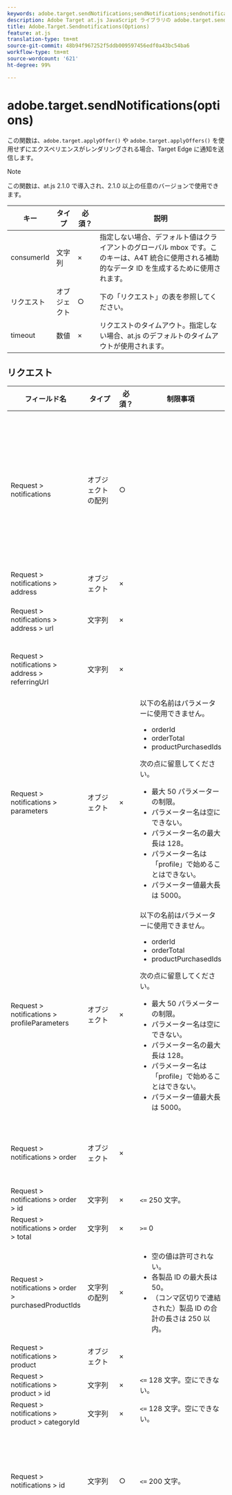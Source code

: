 ```yaml
---
keywords: adobe.target.sendNotifications;sendNotifications;sendnotifications;send notifications;notifications;at.js;関数
description: Adobe Target at.js JavaScript ライブラリの adobe.target.sendNotifications(options) 関数に関する情報です。
title: Adobe.Target.Sendnotifications(Options)
feature: at.js
translation-type: tm+mt
source-git-commit: 48b94f967252f5ddb009597456edf0a43bc54ba6
workflow-type: tm+mt
source-wordcount: '621'
ht-degree: 99%

---
```



# adobe.target.sendNotifications(options)

この関数は、`adobe.target.applyOffer()` や `adobe.target.applyOffers()` を使用せずにエクスペリエンスがレンダリングされる場合、Target Edge に通知を送信します。

>[!NOTE]
>
>この関数は、at.js 2.1.0 で導入され、2.1.0 以上の任意のバージョンで使用できます。

| キー | タイプ | 必須？ | 説明 |
| --- | --- | --- | --- |
| consumerId | 文字列 | × | 指定しない場合、デフォルト値はクライアントのグローバル mbox です。このキーは、A4T 統合に使用される補助的なデータ ID を生成するために使用されます。 |
| リクエスト | オブジェクト | ○ | 下の「リクエスト」の表を参照してください。 |
| timeout | 数値 | × | リクエストのタイムアウト。指定しない場合、at.js のデフォルトのタイムアウトが使用されます。 |

## リクエスト

| フィールド名 | タイプ | 必須？ | 制限事項 | 説明 |
| --- | --- | --- | --- | --- |
| Request > notifications | オブジェクトの配列 | ○ |  | 表示されるコンテンツに対する通知、クリックされたセクター、訪問されたビューまたは mbox。 |
| Request > notifications > address | オブジェクト | × |  |  |
| Request > notifications > address > url | 文字列 | × |  | 通知の送信元の URL。 |
| Request > notifications > address > referringUrl | 文字列 | × |  | 通知の送信元のリファラル URL。 |
| Request > notifications > parameters | オブジェクト | × | 以下の名前はパラメーターに使用できません。<ul><li>orderId</li><li>orderTotal</li><li>productPurchasedIds</li></ul>次の点に留意してください。<ul><li>最大 50 パラメーターの制限。</li><li>パラメーター名は空にできない。</li><li>パラメーター名の最大長は 128。</li><li>パラメーター名は「profile」で始めることはできない。</li><li>パラメーター値最大長は 5000。</li></ul> |  |
| Request > notifications > profileParameters | オブジェクト | × | 以下の名前はパラメーターに使用できません。<ul><li>orderId</li><li>orderTotal</li><li>productPurchasedIds</li></ul>次の点に留意してください。<ul><li>最大 50 パラメーターの制限。</li><li>パラメーター名は空にできない。</li><li>パラメーター名の最大長は 128。</li><li>パラメーター名は「profile」で始めることはできない。</li><li>パラメーター値最大長は 5000。</li></ul> |  |
| Request > notifications > order | オブジェクト | × |  | 注文の詳細を説明するオブジェクト。 |
| Request > notifications > order > id | 文字列 | × | `<=` 250 文字。 | 注文 ID。 |
| Request > notifications > order > total | 文字列 | × | `>=` 0 | 合計注文額。 |
| Request > notifications > order > purchasedProductIds | 文字列の配列 | × | <ul><li>空の値は許可されない。</li><li>各製品 ID の最大長は 50。</li><li>（コンマ区切りで連結された）製品 ID の合計の長さは 250 以内。</li></ul> | 注文製品 ID。 |
| Request > notifications > product | オブジェクト | × |  |  |
| Request > notifications > product > id | 文字列 | × | `<=` 128 文字。空にできない。 | 製品 ID。 |
| Request > notifications > product > categoryId | 文字列 | × | `<=` 128 文字。空にできない。 | カテゴリ ID. |
| Request > notifications > id | 文字列 | ○ | `<=` 200 文字。 | 通知 ID は応答で返され、通知が正常に処理されたことを示す。 |
| Request > notifications > impressionId | 文字列 | × | `<= 128` 文字。 | インプレッション ID が、現在の通知を以前の通知とスティッチ（リンク）したり、リクエストを実行したりするのに使用される。それらの両方が一致する場合、2 番目以降のクエストはアクティビティまたはエクスペリエンスに新しいインプレッションを生成しません。 |
| Request > notifications > type | 文字列 | ○ | 「click」または「display」がサポートされる。 | 通知タイプ。 |
| Request > notifications > timestamp | 数値 `<int64>` | ○ |  | UNIX エポックから経過したミリ秒で示す通知のタイムスタンプ。 |
| Request > notifications > tokens | 文字列の配列 | ○ |  | 通知のタイプに基づく、表示されたコンテンツまたはクリックされたセクターのトークンのリスト。 |
| Request > notifications > mbox | オブジェクト | × |  | mbox の通知。 |
| Request > notifications > mbox > name | 文字列 | × | 空の値は許可されない。<br>許可される文字：この表の後にある注意を参照。 | mbox 名。 |
| Request > notifications > mbox > state | 文字列 | × |  | mbox 状態トークン。 |
| Request > notifications > view | オブジェクト | × |  |  |
| Request > notifications > view > id | 整数 `<int64>` | × |  | ビュー ID。ビューがビュー API で作成された際にビューに割り当てられた ID。 |
| Request > notifications > view > name | 文字列 | × | `<= 128` 文字。 | ビューの名前。 |
| Request > notifications > view > key | 文字列 | × | `<=` 512 文字。 | ビューキー。API でビューに設定されたキー。 |
| Request > notifications > view > state | 文字列 | × |  | ビュー状態トークン。 |

**注意**：`Request > notifications > mbox > name` では、以下の文字は使用できません。

```
- '-, ./=`:;&!@#$%^&*()+|?~[]{}'
```

## プリフェッチされた mbox のレンダリング後の sendNotifications() 呼び出し

```javascript
function createTokens(options) {
  return options.map(e => e.eventToken);
}

function createNotification(mbox, type, tokens) {
  const id = 11111; // here we should use a random ID like UUID
  const timestamp = Date.now();
  const { name, state, parameters, profileParameters, order, product } = mbox;
  const result = {
    id,
    type,
    timestamp,
    parameters,
    profileParameters,
    order,
    product
  };

  result.mbox = { name, state };
  result.tokens = tokens;

  return result;
}

adobe.target.getOffers({
  request: {
    prefetch: {
      mboxes: [
        {
          index: 0,
          name: "a1-serverside-ab"
        }
      ]
    }
  }
})
.then(response => {
  const mboxes = response.prefetch.mboxes;
  const notifications = mboxes.map(mbox => {
    const type = "display";
    const tokens = createTokens(mbox.options);

    return createNotification(mbox, type, tokens);
  });
  
  adobe.target.sendNotifications({
    request: { notifications }
  });
})
```

>[!NOTE]
>
>Adobe Analytics、プリフェッチのみの `getOffers()` および `sendNotifications()` を使用している場合、Analytics リクエストは、`sendNotifications()` が実行された後におこなう必要があります。この目的は、`sendNotifications()` によって生成された SDID が Analytics および Target に送信された SDID と一致するようにするためです。